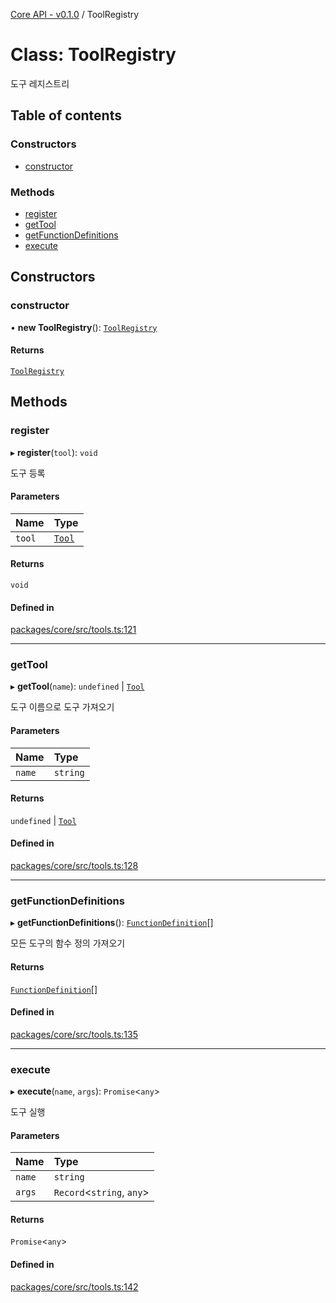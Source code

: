 [Core API - v0.1.0](../README.md) / ToolRegistry

# Class: ToolRegistry

도구 레지스트리

## Table of contents

### Constructors

- [constructor](ToolRegistry.md#constructor)

### Methods

- [register](ToolRegistry.md#register)
- [getTool](ToolRegistry.md#gettool)
- [getFunctionDefinitions](ToolRegistry.md#getfunctiondefinitions)
- [execute](ToolRegistry.md#execute)

## Constructors

### <a id="constructor" name="constructor"></a> constructor

• **new ToolRegistry**(): [`ToolRegistry`](ToolRegistry.md)

#### Returns

[`ToolRegistry`](ToolRegistry.md)

## Methods

### <a id="register" name="register"></a> register

▸ **register**(`tool`): `void`

도구 등록

#### Parameters

| Name | Type |
| :------ | :------ |
| `tool` | [`Tool`](../interfaces/Tool.md) |

#### Returns

`void`

#### Defined in

[packages/core/src/tools.ts:121](https://github.com/robotaio/robota/blob/main/packages/core/src/tools.ts#L121)

___

### <a id="gettool" name="gettool"></a> getTool

▸ **getTool**(`name`): `undefined` \| [`Tool`](../interfaces/Tool.md)

도구 이름으로 도구 가져오기

#### Parameters

| Name | Type |
| :------ | :------ |
| `name` | `string` |

#### Returns

`undefined` \| [`Tool`](../interfaces/Tool.md)

#### Defined in

[packages/core/src/tools.ts:128](https://github.com/robotaio/robota/blob/main/packages/core/src/tools.ts#L128)

___

### <a id="getfunctiondefinitions" name="getfunctiondefinitions"></a> getFunctionDefinitions

▸ **getFunctionDefinitions**(): [`FunctionDefinition`](../interfaces/FunctionDefinition.md)[]

모든 도구의 함수 정의 가져오기

#### Returns

[`FunctionDefinition`](../interfaces/FunctionDefinition.md)[]

#### Defined in

[packages/core/src/tools.ts:135](https://github.com/robotaio/robota/blob/main/packages/core/src/tools.ts#L135)

___

### <a id="execute" name="execute"></a> execute

▸ **execute**(`name`, `args`): `Promise`\<`any`\>

도구 실행

#### Parameters

| Name | Type |
| :------ | :------ |
| `name` | `string` |
| `args` | `Record`\<`string`, `any`\> |

#### Returns

`Promise`\<`any`\>

#### Defined in

[packages/core/src/tools.ts:142](https://github.com/robotaio/robota/blob/main/packages/core/src/tools.ts#L142)
